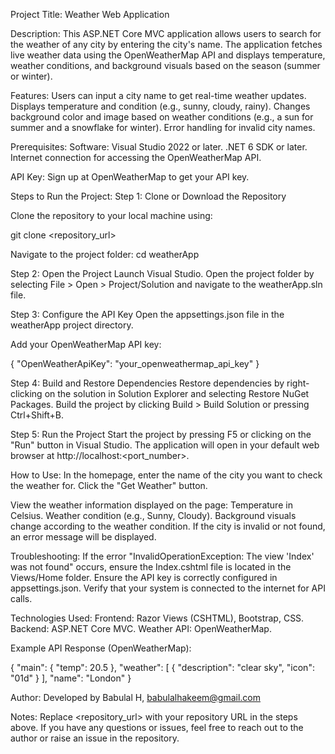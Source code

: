Project Title: Weather Web Application

Description:
This ASP.NET Core MVC application allows users to search for the weather of any city by entering the city's name. The application fetches live weather data using the OpenWeatherMap API and displays temperature, weather conditions, and background visuals based on the season (summer or winter).

Features:
Users can input a city name to get real-time weather updates.
Displays temperature and condition (e.g., sunny, cloudy, rainy).
Changes background color and image based on weather conditions (e.g., a sun for summer and a snowflake for winter).
Error handling for invalid city names.

Prerequisites:
Software:
Visual Studio 2022 or later.
.NET 6 SDK or later.
Internet connection for accessing the OpenWeatherMap API.

API Key:
Sign up at OpenWeatherMap to get your API key.

Steps to Run the Project:
Step 1: Clone or Download the Repository

Clone the repository to your local machine using:

git clone <repository_url>

Navigate to the project folder:
cd weatherApp

Step 2: Open the Project
Launch Visual Studio.
Open the project folder by selecting File > Open > Project/Solution and navigate to the weatherApp.sln file.

Step 3: Configure the API Key
Open the appsettings.json file in the weatherApp project directory.

Add your OpenWeatherMap API key:

{
    "OpenWeatherApiKey": "your_openweathermap_api_key"
}

Step 4: Build and Restore Dependencies
Restore dependencies by right-clicking on the solution in Solution Explorer and selecting Restore NuGet Packages.
Build the project by clicking Build > Build Solution or pressing Ctrl+Shift+B.

Step 5: Run the Project
Start the project by pressing F5 or clicking on the "Run" button in Visual Studio.
The application will open in your default web browser at http://localhost:<port_number>.

How to Use:
In the homepage, enter the name of the city you want to check the weather for.
Click the "Get Weather" button.

View the weather information displayed on the page:
Temperature in Celsius.
Weather condition (e.g., Sunny, Cloudy).
Background visuals change according to the weather condition.
If the city is invalid or not found, an error message will be displayed.

Troubleshooting:
If the error "InvalidOperationException: The view 'Index' was not found" occurs, ensure the Index.cshtml file is located in the Views/Home folder.
Ensure the API key is correctly configured in appsettings.json.
Verify that your system is connected to the internet for API calls.

Technologies Used:
Frontend: Razor Views (CSHTML), Bootstrap, CSS.
Backend: ASP.NET Core MVC.
Weather API: OpenWeatherMap.

Example API Response (OpenWeatherMap):

{
  "main": {
    "temp": 20.5
  },
  "weather": [
    {
      "description": "clear sky",
      "icon": "01d"
    }
  ],
  "name": "London"
}

Author:
Developed by Babulal H,
babulalhakeem@gmail.com

Notes:
Replace <repository_url> with your repository URL in the steps above.
If you have any questions or issues, feel free to reach out to the author or raise an issue in the repository.

